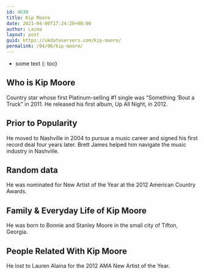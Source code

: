 ```yaml
---
id: 4630
title: Kip Moore
date: 2021-04-06T17:24:28+00:00
author: Laima
layout: post
guid: https://ukdataservers.com/kip-moore/
permalink: /04/06/kip-moore/
---
```


* some text
{: toc}


## Who is Kip Moore
                  
                  
                  
Country star whose first Platinum-selling #1 single was &#8220;Something &#8216;Bout a Truck&#8221; in 2011. He released his first album, Up All Night, in 2012.
                  
              
            
              
            
                
                
                
## Prior to Popularity
                  
                  
                  
He moved to Nashville in 2004 to pursue a music career and signed his first record deal four years later. Brett James helped him navigate the music industry in Nashville.
                  
              
            
              
            
                
                
                
## Random data
                  
                  
                  
He was nominated for New Artist of the Year at the 2012 American Country Awards.
                  
              
            
              
            
                
                
                
## Family & Everyday Life of Kip Moore
                  
                  
                  
He was born to Bonnie and Stanley Moore in the small city of Tifton, Georgia.
                  
              
            
              
            
                
                
                
## People Related With Kip Moore
                  
                  
                  
He lost to Lauren Alaina for the 2012 AMA New Artist of the Year.
                  
              
            
              
            
                
              
            
              
              
            
            
              
            
          
          
          
